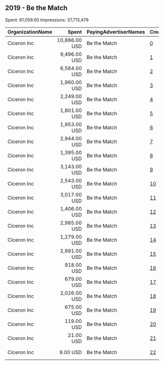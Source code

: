 ## 2019 - Be the Match 
Spent: 61,059.00
Impressions: 37,713,479

|OrganizationName|Spent|PayingAdvertiserNames|CreativeUrls|Impressions|Genders|AgeBrackets|CountryCodes|BillingAddresses|CandidateBallotInformation|
|:---|---:|:---|:---|---:|:---|:---|:---|:---|:---|
|Ciceron Inc|10,886.00 USD|Be the Match|[0](https://www.snap.com/political-ads/asset/6fcf8e70b0690c182e8b3fcad40f512578f75c1df3708fe59f248505520a3ef3?mediaType=mp4)|5,513,574||18-39|united states|"126 N. 3rd Street,Minneapolis,55401,US"||
|Ciceron Inc|9,496.00 USD|Be the Match|[1](https://www.snap.com/political-ads/asset/6fcf8e70b0690c182e8b3fcad40f512578f75c1df3708fe59f248505520a3ef3?mediaType=mp4)|4,669,672||18-39|united states|"126 N. 3rd Street,Minneapolis,55401,US"||
|Ciceron Inc|6,564.00 USD|Be the Match|[2](https://www.snap.com/political-ads/asset/04b5f69818c36d06cf06b25099108cd78aeeaf2fd5437dbbc1b07668bd55f90c?mediaType=mp4)|4,409,691||18-39|united states|"126 N. 3rd Street,Minneapolis,55401,US"||
|Ciceron Inc|1,960.00 USD|Be the Match|[3](https://www.snap.com/political-ads/asset/c4a8ad571ad4843c9e1a5e625f4bc24de62d2be45bc1a7b4facee2d5d7c84d62?mediaType=mp4)|1,974,489||18-39|united states|"126 N. 3rd Street,Minneapolis,55401,US"||
|Ciceron Inc|2,249.00 USD|Be the Match|[4](https://www.snap.com/political-ads/asset/c4a8ad571ad4843c9e1a5e625f4bc24de62d2be45bc1a7b4facee2d5d7c84d62?mediaType=mp4)|1,840,799||18-39|united states|"126 N. 3rd Street,Minneapolis,55401,US"||
|Ciceron Inc|1,801.00 USD|Be the Match|[5](https://www.snap.com/political-ads/asset/3b7dd66009f05badaa4c729bd7f7e65c1db5fa0874f6e27773aeb2120d4ebdfa?mediaType=mp4)|1,840,772||18-39|united states|"126 N. 3rd Street,Minneapolis,55401,US"||
|Ciceron Inc|1,953.00 USD|Be the Match|[6](https://www.snap.com/political-ads/asset/3b7dd66009f05badaa4c729bd7f7e65c1db5fa0874f6e27773aeb2120d4ebdfa?mediaType=mp4)|1,721,325||18-39|united states|"126 N. 3rd Street,Minneapolis,55401,US"||
|Ciceron Inc|2,944.00 USD|Be the Match|[7](https://www.snap.com/political-ads/asset/f2c63c99c7ceb83bc192d3bd492fab8a40d5d65dfcef388dca7c64ca0003e355?mediaType=mp4)|1,635,037||18-39|united states|"126 N. 3rd Street,Minneapolis,55401,US"||
|Ciceron Inc|1,395.00 USD|Be the Match|[8](https://www.snap.com/political-ads/asset/3b7dd66009f05badaa4c729bd7f7e65c1db5fa0874f6e27773aeb2120d4ebdfa?mediaType=mp4)|1,526,249||18-39|united states|"126 N. 3rd Street,Minneapolis,55401,US"||
|Ciceron Inc|3,143.00 USD|Be the Match|[9](https://www.snap.com/political-ads/asset/3b7dd66009f05badaa4c729bd7f7e65c1db5fa0874f6e27773aeb2120d4ebdfa?mediaType=mp4)|1,487,770||18-39|united states|"126 N. 3rd Street,Minneapolis,55401,US"||
|Ciceron Inc|2,543.00 USD|Be the Match|[10](https://www.snap.com/political-ads/asset/04b5f69818c36d06cf06b25099108cd78aeeaf2fd5437dbbc1b07668bd55f90c?mediaType=mp4)|1,479,012||18-39|united states|"126 N. 3rd Street,Minneapolis,55401,US"||
|Ciceron Inc|3,017.00 USD|Be the Match|[11](https://www.snap.com/political-ads/asset/6fcf8e70b0690c182e8b3fcad40f512578f75c1df3708fe59f248505520a3ef3?mediaType=mp4)|1,392,733||18-39|united states|"126 N. 3rd Street,Minneapolis,55401,US"||
|Ciceron Inc|1,406.00 USD|Be the Match|[12](https://www.snap.com/political-ads/asset/6fcf8e70b0690c182e8b3fcad40f512578f75c1df3708fe59f248505520a3ef3?mediaType=mp4)|1,391,585||18-39|united states|"126 N. 3rd Street,Minneapolis,55401,US"||
|Ciceron Inc|2,985.00 USD|Be the Match|[13](https://www.snap.com/political-ads/asset/c4a8ad571ad4843c9e1a5e625f4bc24de62d2be45bc1a7b4facee2d5d7c84d62?mediaType=mp4)|1,281,236||18-39|united states|"126 N. 3rd Street,Minneapolis,55401,US"||
|Ciceron Inc|1,279.00 USD|Be the Match|[14](https://www.snap.com/political-ads/asset/f2c63c99c7ceb83bc192d3bd492fab8a40d5d65dfcef388dca7c64ca0003e355?mediaType=mp4)|1,248,876||18-39|united states|"126 N. 3rd Street,Minneapolis,55401,US"||
|Ciceron Inc|2,991.00 USD|Be the Match|[15](https://www.snap.com/political-ads/asset/6fcf8e70b0690c182e8b3fcad40f512578f75c1df3708fe59f248505520a3ef3?mediaType=mp4)|1,228,401||18-39|united states|"126 N. 3rd Street,Minneapolis,55401,US"||
|Ciceron Inc|918.00 USD|Be the Match|[16](https://www.snap.com/political-ads/asset/6fcf8e70b0690c182e8b3fcad40f512578f75c1df3708fe59f248505520a3ef3?mediaType=mp4)|1,138,106||18-39|united states|"126 N. 3rd Street,Minneapolis,55401,US"||
|Ciceron Inc|679.00 USD|Be the Match|[17](https://www.snap.com/political-ads/asset/f2c63c99c7ceb83bc192d3bd492fab8a40d5d65dfcef388dca7c64ca0003e355?mediaType=mp4)|936,713||18-39|united states|"126 N. 3rd Street,Minneapolis,55401,US"||
|Ciceron Inc|2,026.00 USD|Be the Match|[18](https://www.snap.com/political-ads/asset/04b5f69818c36d06cf06b25099108cd78aeeaf2fd5437dbbc1b07668bd55f90c?mediaType=mp4)|742,582||18-39|united states|"126 N. 3rd Street,Minneapolis,55401,US"||
|Ciceron Inc|675.00 USD|Be the Match|[19](https://www.snap.com/political-ads/asset/eb7e65076face568883cd5bfa272c45926256907e29394f1e55714307ab5e12d?mediaType=mp4)|184,054||18-39|united states|"126 N. 3rd Street,Minneapolis,55401,US"||
|Ciceron Inc|119.00 USD|Be the Match|[20](https://www.snap.com/political-ads/asset/eb7e65076face568883cd5bfa272c45926256907e29394f1e55714307ab5e12d?mediaType=mp4)|33,644||18-39|united states|"126 N. 3rd Street,Minneapolis,55401,US"||
|Ciceron Inc|21.00 USD|Be the Match|[21](https://www.snap.com/political-ads/asset/5f92f0bc7447c50c2c22178b5a9d8d7ff3d79a70f8c216f00b23f1ae7a558ec5?mediaType=mp4)|27,661||18-39|united states|"126 N. 3rd Street,Minneapolis,55401,US"||
|Ciceron Inc|9.00 USD|Be the Match|[22](https://www.snap.com/political-ads/asset/6a110b25d9609cc03bcc06a77258fdd9222d0bec341cd2857981016c5c281f97?mediaType=mp4)|9,498||18-39|united states|"126 N. 3rd Street,Minneapolis,55401,US"||
